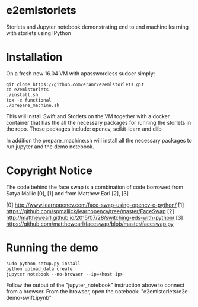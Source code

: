 # e2emlstorlets
Storlets and Jupyter notebook demonstrating end to end machine learning with storlets
using IPython

# Installation
On a fresh new 16.04 VM with apasswordless sudoer simply:

```
git clone https://github.com/eranr/e2emlstorlets.git
cd e2emlstorlets
./install.sh
tox -e functional
./prepare_machine.sh
```

This will install Swift and Storlets on the VM together with
a docker container that has the all the necessary packages
for running the storlets in the repo.
Those packages include: opencv, scikit-learn and dlib

In addition the prepare_machine.sh will install all the necessary
packages to run jupyter and the demo notebook.

# Copyright Notice
The code behind the face swap is a combination of code borrowed from
Satya Mallic [0], [1] and from Matthew Earl [2], [3]

[0] http://www.learnopencv.com/face-swap-using-opencv-c-python/
[1] https://github.com/spmallick/learnopencv/tree/master/FaceSwap
[2] http://matthewearl.github.io/2015/07/28/switching-eds-with-python/
[3] https://github.com/matthewearl/faceswap/blob/master/faceswap.py

# Running the demo

```
sudo python setup.py install
python upload_data create
jupyter notebook --no-browser --ip=<host ip>
```

Follow the output of the "jupyter_notebook" instruction above
to connect from a browser. From the browser, open the notebook:
"e2emlstorlets/e2e-demo-swift.ipynb"
